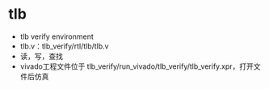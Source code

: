 # tlb
* tlb verify environment
* tlb.v：tlb_verify/rtl/tlb/tlb.v
* 读，写，查找
* vivado工程文件位于 tlb_verify/run_vivado/tlb_verify/tlb_verify.xpr，打开文件后仿真
